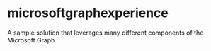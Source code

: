 # microsoftgraphexperience
A sample solution that leverages many different components of the Microsoft Graph
